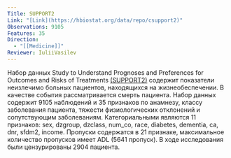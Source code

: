 ```yaml
---
Title: SUPPORT2
Link: "[Link](https://hbiostat.org/data/repo/csupport2)"
Observations: 9105
Features: 35
Direction:
  - "[[Medicine]]"
Reviewer: IuliiVasilev
---
```

Набор данных Study to Understand Prognoses and Preferences for Outcomes and Risks of Treatments [(SUPPORT2)](https://www.sci-hub.ru/10.7326/0003-4819-122-3-199502010-00007?ysclid=m8h37q33l9867668960) содержит показатели неизлечимо больных пациентов, находящихся на жизнеобеспечении. В качестве события рассматривается смерть пациента. Набор данных содержит 9105 наблюдений и 35 признаков по анамнезу, классу заболевания пациента, тяжести физиологических отклонений и сопутствующим заболеваниям.
Категориальными являются 11 признаков: sex, dzgroup, dzclass, num\_co, race, diabetes, dementia, ca, dnr, sfdm2, income.
Пропуски содержатся в 21 признаке, максимальное количество пропусков имеет ADL (5641 пропуск). В ходе исследования были цензурированы 2904 пациента.
